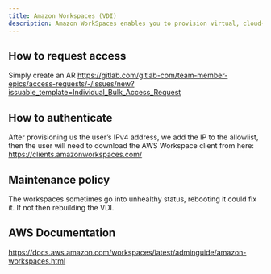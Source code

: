 ```yaml
---
title: Amazon Workspaces (VDI)
description: Amazon WorkSpaces enables you to provision virtual, cloud-based Microsoft Windows, Amazon Linux 2, Ubuntu Linux, or Red Hat Enterprise Linux desktops. You would need a Windows VDI when you are using software that works only with Windows.
---
```


## How to request access

Simply create an AR https://gitlab.com/gitlab-com/team-member-epics/access-requests/-/issues/new?issuable_template=Individual_Bulk_Access_Request

## How to authenticate

After provisioning us the user’s IPv4 address, we add the IP to the allowlist, then the user will need to download the AWS Workspace client from here:
https://clients.amazonworkspaces.com/

## Maintenance policy

The workspaces sometimes go into unhealthy status, rebooting it could fix it. If not then rebuilding the VDI. 

## AWS Documentation

https://docs.aws.amazon.com/workspaces/latest/adminguide/amazon-workspaces.html
